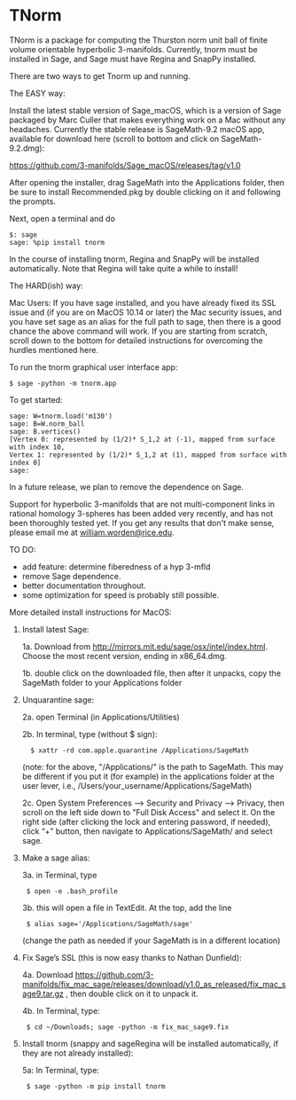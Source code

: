 # TNorm

TNorm is a package for computing the Thurston norm unit ball of finite volume orientable hyperbolic 3-manifolds. Currently, tnorm must be installed in Sage, and Sage must have Regina and SnapPy installed. 

There are two ways to get Tnorm up and running.


The EASY way:

Install the latest stable version of Sage_macOS, which is a version of Sage packaged by Marc Culler that makes everything work on a Mac without any headaches. Currently the stable release is SageMath-9.2 macOS app, available for download here (scroll to bottom and click on SageMath-9.2.dmg):

https://github.com/3-manifolds/Sage_macOS/releases/tag/v1.0

After opening the installer, drag SageMath into the Applications folder, then be sure to install Recommended.pkg by double clicking on it and following the prompts.

Next, open a terminal and do

	$: sage
	sage: %pip install tnorm

In the course of installing tnorm, Regina and SnapPy will be installed automatically. Note that Regina will take quite a while to install!


The HARD(ish) way:

Mac Users: If you have sage installed, and you have already fixed its SSL issue and (if you are on MacOS 10.14 or later) the Mac security issues, and you have set sage as an alias for the full path to sage, then there is a good chance the above command will work. If you are starting from scratch, scroll down to the bottom for detailed instructions for overcoming the hurdles mentioned here.

To run the tnorm graphical user interface app:

	$ sage -python -m tnorm.app

To get started:

	sage: W=tnorm.load('m130')
	sage: B=W.norm_ball
	sage: B.vertices()
	[Vertex 0: represented by (1/2)* S_1,2 at (-1), mapped from surface with index 10,
	Vertex 1: represented by (1/2)* S_1,2 at (1), mapped from surface with index 0]
	sage: 

In a future release, we plan to remove the dependence on Sage.

Support for hyperbolic 3-manifolds that are not multi-component links in rational homology 3-spheres has been added very recently, and has not been thoroughly tested yet. If you get any results that don't make sense, please email me at william.worden@rice.edu.

TO DO:

* add feature: determine fiberedness of a hyp 3-mfld
* remove Sage dependence.
* better documentation throughout.
* some optimization for speed is probably still possible.

More detailed install instructions for MacOS:

1. Install latest Sage:
	
	1a. Download from http://mirrors.mit.edu/sage/osx/intel/index.html. Choose the most recent version, ending in x86_64.dmg.
	
	1b. double click on the downloaded file, then after it unpacks, copy the SageMath folder to your Applications folder

2. Unquarantine sage:
	
	2a. open Terminal (in Applications/Utilities)
	
	2b. In terminal, type (without $ sign):
		 
		 $ xattr -rd com.apple.quarantine /Applications/SageMath
		
	(note: for the above, "/Applications/" is the path to SageMath. This may be different if you put it (for example) in the applications folder at the user lever, i.e., /Users/your_username/Applications/SageMath)

	2c. Open System Preferences —> Security and Privacy —> Privacy, then scroll on the left side down to "Full Disk Access" and select it. On the right side (after clicking the lock and entering password, if needed), click “+” button, then navigate to Applications/SageMath/ and select sage.

3. Make a sage alias:
	
	3a. in Terminal, type 
	
		$ open -e .bash_profile
	
	3b. this will open a file in TextEdit. At the top, add the line 
	
		$ alias sage='/Applications/SageMath/sage'
	
	(change the path as needed if your SageMath is in a different location)

4. Fix Sage’s SSL (this is now easy thanks to Nathan Dunfield):

	4a. Download https://github.com/3-manifolds/fix_mac_sage/releases/download/v1.0_as_released/fix_mac_sage9.tar.gz , then double click on it to unpack it.
	
	4b. In Terminal, type: 
	
		$ cd ~/Downloads; sage -python -m fix_mac_sage9.fix

5. Install tnorm (snappy and sageRegina will be installed automatically, if they are not already installed):
	
	5a: In Terminal, type: 
	
		$ sage -python -m pip install tnorm






